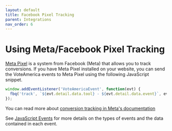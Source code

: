 ```yaml
---
layout: default
title: Facebook Pixel Tracking
parent: Integrations
nav_order: 6
---
```


# Using Meta/Facebook Pixel Tracking

[Meta Pixel](https://developers.facebook.com/docs/meta-pixel) is a system from Facebook (Meta) that allows you to track conversions. If you have Meta Pixel installed on your website, you can send the VoteAmerica events to Meta Pixel using the following JavaScript snippet.

```js
window.addEventListener('VoteAmericaEvent', function(evt) {
  fbq('track', `${evt.detail.data.tool} - ${evt.detail.data.event}`, evt.detail.data);
});
```

You can read more about [conversion tracking in Meta's documentation](https://developers.facebook.com/docs/meta-pixel/implementation/conversion-tracking)

See [JavaScript Events](../events) for more details on the types of events and the data contained in each event.
